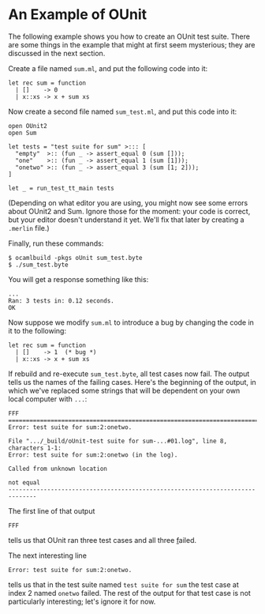 # An Example of OUnit

The following example shows you how to create an OUnit test suite.  There are some
things in the example that might at first seem mysterious; they are discussed in the
next section.  

Create a file named `sum.ml`, and put the following code into it:

```
let rec sum = function
  | []    -> 0
  | x::xs -> x + sum xs
```

Now create a second file named `sum_test.ml`, and put this code into it:

```
open OUnit2
open Sum

let tests = "test suite for sum" >::: [
  "empty"  >:: (fun _ -> assert_equal 0 (sum []));
  "one"    >:: (fun _ -> assert_equal 1 (sum [1]));
  "onetwo" >:: (fun _ -> assert_equal 3 (sum [1; 2]));
]

let _ = run_test_tt_main tests
```
(Depending on what editor you are using, you might now see
some errors about OUnit2 and Sum. Ignore those for the moment:
your code is correct, but your editor doesn't understand it yet.
We'll fix that later by creating a `.merlin` file.)

Finally, run these commands:

```
$ ocamlbuild -pkgs oUnit sum_test.byte
$ ./sum_test.byte
```

You will get a response something like this:
```
...
Ran: 3 tests in: 0.12 seconds.
OK
```

Now suppose we modify `sum.ml` to introduce a bug by changing the code 
in it to the following:
```
let rec sum = function
  | []    -> 1  (* bug *)
  | x::xs -> x + sum xs
```

If rebuild and re-execute `sum_test.byte`, all test cases now fail.
The output tells us the names of the failing cases.  Here's the 
beginning of the output, in which we've replaced some strings
that will be dependent on your own local computer with `...`:
```
FFF
==============================================================================
Error: test suite for sum:2:onetwo.

File ".../_build/oUnit-test suite for sum-...#01.log", line 8, characters 1-1:
Error: test suite for sum:2:onetwo (in the log).

Called from unknown location

not equal
------------------------------------------------------------------------------
```

The first line of that output
```
FFF
```
tells us that OUnit ran three test cases and all three <u>f</u>ailed.

The next interesting line
```
Error: test suite for sum:2:onetwo.
```
tells us that in the test suite named `test suite for sum` the test case 
at index 2 named `onetwo` failed.  The rest of the output for
that test case is not particularly interesting; let's ignore it for now.